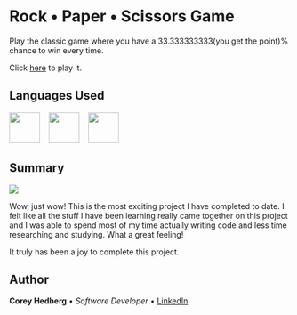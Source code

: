 # Rock &bull; Paper &bull; Scissors Game

Play the classic game where you have a 33.333333333(you get the point)% chance to win every time.

Click [here](https://coreyhedberg.github.io/rps_game/) to play it.

## Languages Used

<image src="media/html.svg" width="55">&nbsp; &nbsp; <image src="media/css.svg" width="55">&nbsp; &nbsp; <image src="media/js.svg" width="55">

## Summary

<image src="media/readme_screenshot.png">

Wow, just wow! This is the most exciting project I have completed to date. I felt like all the stuff I have been learning really came together on this project and I was able to spend most of my time actually writing code and less time researching and studying. What a great feeling!

It truly has been a joy to complete this project.

## Author

**Corey Hedberg** &bull; _Software Developer_ &bull; [LinkedIn](https://www.linkedin.com/in/coreyhedberg/)
